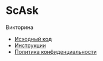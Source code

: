 # ScAsk

Викторина

* [Исходный код](https://github.com/ScCraftRU/ScAsk)
* [Инструкции](./guide)
* [Политика конфиденциальности](./privacy)

